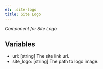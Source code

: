 ```yaml
---
el: .site-logo
title: Site Logo
---
```

_Component for Site Logo_

## Variables
* url: [string] The site link url.
* site_logo: [string] The path to logo image.
